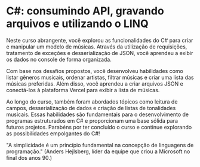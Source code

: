 # C#: consumindo API, gravando arquivos e utilizando o LINQ

Neste curso abrangente, você explorou as funcionalidades do C# para criar e manipular um modelo de músicas. Através da utilização de requisições, tratamento de exceções e desserialização de JSON, você aprendeu a exibir os dados no console de forma organizada.

Com base nos desafios propostos, você desenvolveu habilidades como listar gêneros musicais, ordenar artistas, filtrar músicas e criar uma lista das músicas preferidas. Além disso, você aprendeu a criar arquivos JSON e conectá-los à plataforma Vercel para exibir a lista de músicas.

Ao longo do curso, também foram abordados tópicos como leitura de campos, desserialização de dados e criação de listas de tonalidades musicais. Essas habilidades são fundamentais para o desenvolvimento de programas estruturados em C# e proporcionam uma base sólida para futuros projetos. Parabéns por ter concluído o curso e continue explorando as possibilidades empolgantes do C#!

"A simplicidade é um princípio fundamental na concepção de linguagens de programação." (Anders Hejlsberg, líder da equipe que criou a Microsoft no final dos anos 90.)
